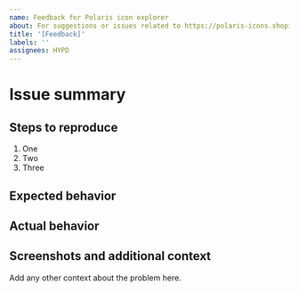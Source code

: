 ```yaml
---
name: Feedback for Polaris icon explorer
about: For suggestions or issues related to https://polaris-icons.shopify.com
title: '[Feedback]'
labels: ''
assignees: HYPD
---
```


# Issue summary

<!--
Write a short description of the issue here ↓
-->

## Steps to reproduce

1. One
1. Two
1. Three

## Expected behavior

<!--
What do you think should happen?
-->

## Actual behavior

<!--
What actually happens?
-->

## Screenshots and additional context

Add any other context about the problem here.
